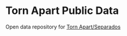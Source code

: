 # Torn Apart Public Data

Open data repository for [Torn Apart/Separados](http://xpmethod.plaintext.in/torn-apart/)

